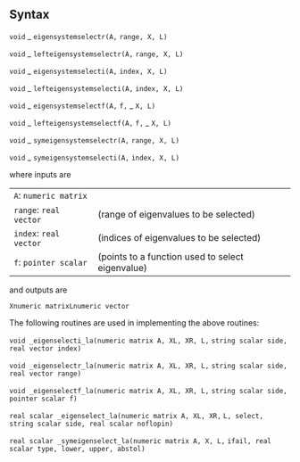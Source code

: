 ## Syntax

`void`<span class="nowrap"> _ `eigensystemselectr(A,`
`range, X, L)`

`void`<span class="nowrap"> _ `lefteigensystemselectr(A,`
`range, X, L)`

`void`<span class="nowrap"> _ `eigensystemselecti(A,`
`index, X, L)`

`void`<span class="nowrap"> _ `lefteigensystemselecti(A,`
`index, X, L)`

`void`<span class="nowrap"> _ `eigensystemselectf(A,`
`f,`<span class="nowrap"> _ `X, L)`

`void`<span class="nowrap"> _ `lefteigensystemselectf(A,`
`f,`<span class="nowrap"> _ `X, L)`

`void`<span class="nowrap"> _ `symeigensystemselectr(A,`
`range, X, L)`

`void`<span class="nowrap"> _ `symeigensystemselecti(A,`
`index, X, L)`

where inputs are

|                        |                                                  |
|------------------------|--------------------------------------------------|
| `A`: `numeric matrix`  |                                                  |
| `range`: `real vector` | (range of eigenvalues to be selected)            |
| `index`: `real vector` | (indices of eigenvalues to be selected)          |
| `f`: `pointer scalar`  | (points to a function used to select eigenvalue) |

and outputs are

`Xnumeric matrixLnumeric vector`

The following routines are used in implementing the above routines:

`void _eigenselecti_la(numeric matrix A, XL, XR, L,`
`string scalar side, real vector index)`

`void _eigenselectr_la(numeric matrix A, XL, XR, L,`
`string scalar side, real vector range)`

`void _eigenselectf_la(numeric matrix A, XL, XR, L,`
`string scalar side, pointer scalar f)`

`real scalar _eigenselect_la(numeric matrix A, XL, XR,`
`L, select, string scalar side, real scalar noflopin)`

`real scalar _symeigenselect_la(numeric matrix A, X, L,`
`ifail, real scalar type, lower, upper, abstol)`

